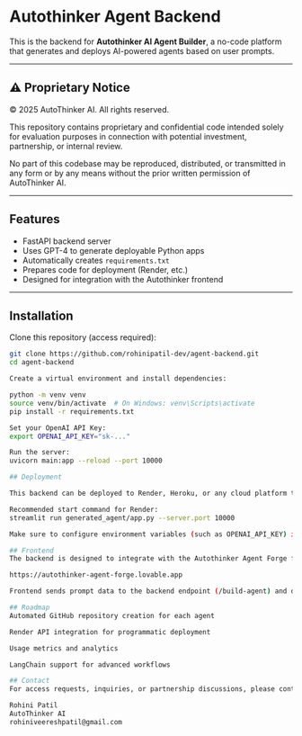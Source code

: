 # Autothinker Agent Backend

This is the backend for **Autothinker AI Agent Builder**, a no-code platform that generates and deploys AI-powered agents based on user prompts.

---

## ⚠️ Proprietary Notice

© 2025 AutoThinker AI. All rights reserved.

This repository contains proprietary and confidential code intended solely for evaluation purposes in connection with potential investment, partnership, or internal review.

No part of this codebase may be reproduced, distributed, or transmitted in any form or by any means without the prior written permission of AutoThinker AI.

---

## Features

- FastAPI backend server
- Uses GPT-4 to generate deployable Python apps
- Automatically creates `requirements.txt`
- Prepares code for deployment (Render, etc.)
- Designed for integration with the Autothinker frontend

---

## Installation

Clone this repository (access required):

```bash
git clone https://github.com/rohinipatil-dev/agent-backend.git
cd agent-backend

Create a virtual environment and install dependencies:

python -m venv venv
source venv/bin/activate  # On Windows: venv\Scripts\activate
pip install -r requirements.txt

Set your OpenAI API Key:
export OPENAI_API_KEY="sk-..."

Run the server:
uvicorn main:app --reload --port 10000

## Deployment

This backend can be deployed to Render, Heroku, or any cloud platform that supports Python.

Recommended start command for Render:
streamlit run generated_agent/app.py --server.port 10000

Make sure to configure environment variables (such as OPENAI_API_KEY) in your deployment settings.

## Frontend
The backend is designed to integrate with the Autothinker Agent Forge frontend:

https://autothinker-agent-forge.lovable.app

Frontend sends prompt data to the backend endpoint (/build-agent) and displays the generated app URL to the user.

## Roadmap
Automated GitHub repository creation for each agent

Render API integration for programmatic deployment

Usage metrics and analytics

LangChain support for advanced workflows

## Contact
For access requests, inquiries, or partnership discussions, please contact:

Rohini Patil
AutoThinker AI
rohiniveereshpatil@gmail.com
